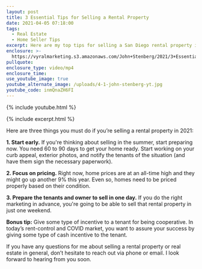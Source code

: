 ```yaml
---
layout: post
title: 3 Essential Tips for Selling a Rental Property
date: 2021-04-05 07:18:00
tags:
  - Real Estate
  - Home Seller Tips
excerpt: Here are my top tips for selling a San Diego rental property in 2021.
enclosure: >-
  https://vyralmarketing.s3.amazonaws.com/John+Stenberg/2021/3+Essential+Tips+for+Selling+a+Rental+Property.mp4
pullquote:
enclosure_type: video/mp4
enclosure_time:
use_youtube_image: true
youtube_alternate_image: /uploads/4-1-john-stenberg-yt.jpg
youtube_code: inmQnaZH6FI
---
```

{% include youtube.html %}

{% include excerpt.html %}

Here are three things you must do if you’re selling a rental property in 2021:

**1\. Start early.** If you're thinking about selling in the summer, start preparing now. You need 60 to 90 days to get your home ready. Start working on your curb appeal, exterior photos, and notify the tenants of the situation (and have them sign the necessary paperwork).

**2\. Focus on pricing.** Right now, home prices are at an all-time high and they might go up another 9% this year. Even so, homes need to be priced properly based on their condition.

**3\. Prepare the tenants and owner to sell in one day.** If you do the right marketing in advance, you're going to be able to sell that rental property in just one weekend.

**Bonus tip:** Give some type of incentive to a tenant for being cooperative. In today’s rent-control and COVID market, you want to assure your success by giving some type of cash incentive to the tenant.

If you have any questions for me about selling a rental property or real estate in general, don’t hesitate to reach out via phone or email. I look forward to hearing from you soon.
